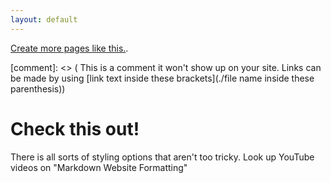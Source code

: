 ```yaml
---
layout: default
---
```


[Create more pages like this.](./another-page.html).

[comment]: <> ( This is a comment it won't show up on your site. Links can be made by using [link text inside these brackets](./file name inside these parenthesis))


# Check this out!

There is all sorts of styling options that aren't too tricky. Look up YouTube videos on "Markdown Website Formatting"
